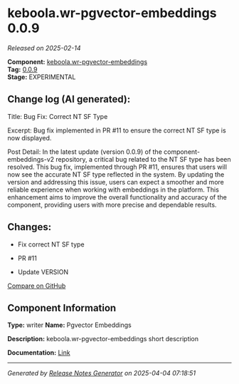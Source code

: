 #  keboola.wr-pgvector-embeddings 0.0.9

_Released on 2025-02-14_

**Component:** [keboola.wr-pgvector-embeddings](https://github.com/keboola/component-embeddings-v2)  
**Tag:** [0.0.9](https://github.com/keboola/component-embeddings-v2/releases/tag/0.0.9)  
**Stage:** EXPERIMENTAL


## Change log (AI generated):
Title:
Bug Fix: Correct NT SF Type

Excerpt:
Bug fix implemented in PR #11 to ensure the correct NT SF type is now displayed.

Post Detail:
In the latest update (version 0.0.9) of the component-embeddings-v2 repository, a critical bug related to the NT SF type has been resolved. This bug fix, implemented through PR #11, ensures that users will now see the accurate NT SF type reflected in the system. By updating the version and addressing this issue, users can expect a smoother and more reliable experience when working with embeddings in the platform. This enhancement aims to improve the overall functionality and accuracy of the component, providing users with more precise and dependable results.



## Changes:



- Fix correct NT SF type 




- PR #11 




- Update VERSION 





[Compare on GitHub](https://github.com/keboola/component-embeddings-v2/compare/0.0.8...0.0.9)



## Component Information
**Type:** writer
**Name:** Pgvector Embeddings

**Description:** keboola.wr-pgvector-embeddings short description


**Documentation:** [Link](https://github.com/keboola/component-embeddings-v2/blob/master/README.md)



---
_Generated by [Release Notes Generator](https://github.com/keboola/release-notes-generator)
on 2025-04-04 07:18:51_